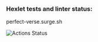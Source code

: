 ### Hexlet tests and linter status:
perfect-verse.surge.sh

![Actions Status](https://github.com/sergeiwerty/layout-designer-project-lvl1/workflows/hexlet-check/badge.svg)